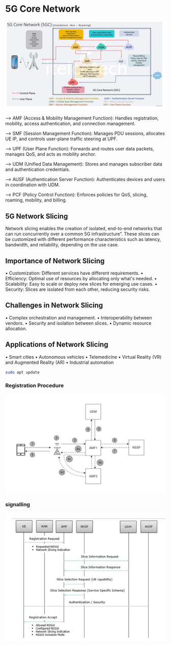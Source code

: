 # 5G Core Network

<img src = "5GC.png" alt = " 5G Core(Standalone Mode) ">

--> AMF (Access & Mobility Management Function): Handles registration, mobility, access authentication, and connection management.

--> SMF (Session Management Function): Manages PDU sessions, allocates UE IP, and controls user-plane traffic steering at UPF.

--> UPF (User Plane Function): Forwards and routes user data packets, manages QoS, and acts as mobility anchor.

--> UDM (Unified Data Management): Stores and manages subscriber data and authentication credentials.

--> AUSF (Authentication Server Function): Authenticates devices and users in coordination with UDM.

--> PCF (Policy Control Function): Enforces policies for QoS, slicing, roaming, mobility, and billing.



## 5G Network Slicing

Network slicing enables the creation of isolated, end-to-end networks that can run 
concurrently over a common 5G infrastructure”. These slices can be customized with 
different performance characteristics such as latency, bandwidth, and reliability, 
depending on the use case.

## Importance of Network Slicing
• Customization: Different services have different requirements. 
• Efficiency: Optimal use of resources by allocating only what's needed. 
• Scalability: Easy to scale or deploy new slices for emerging use cases. 
• Security: Slices are isolated from each other, reducing security risks. 

## Challenges in Network Slicing
• Complex orchestration and management. 
• Interoperability between vendors. 
• Security and isolation between slices. 
• Dynamic resource allocation.

## Applications of Network Slicing
• Smart cities 
• Autonomous vehicles 
• Telemedicine 
• Virtual Reality (VR) and Augmented Reality (AR) 
• Industrial automation

```bash
sudo apt update
```

### Registration Procedure
<img src = "Registration.png" alt = " Registration procedure">

### signalling 
<img src = "signalling.png" alt = " Signalling flow graph">



